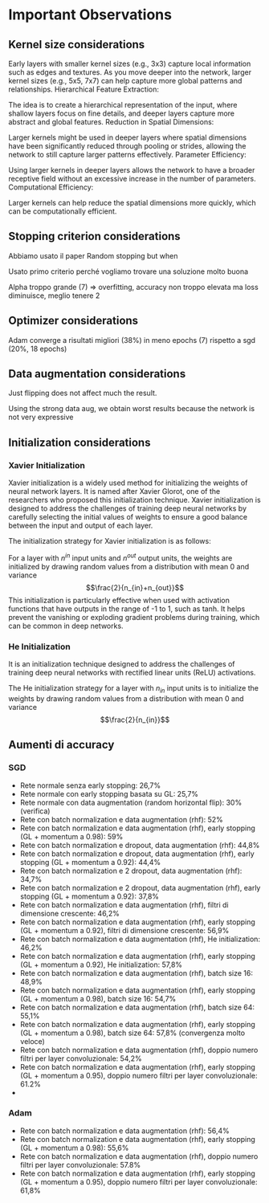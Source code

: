 # Important Observations
## Kernel size considerations
Early layers with smaller kernel sizes (e.g., 3x3) capture local information such as edges and textures. As you move deeper into the network, larger kernel sizes (e.g., 5x5, 7x7) can help capture more global patterns and relationships. Hierarchical Feature Extraction:

The idea is to create a hierarchical representation of the input, where shallow layers focus on fine details, and deeper layers capture more abstract and global features. Reduction in Spatial Dimensions:

Larger kernels might be used in deeper layers where spatial dimensions have been significantly reduced through pooling or strides, allowing the network to still capture larger patterns effectively. Parameter Efficiency:

Using larger kernels in deeper layers allows the network to have a broader receptive field without an excessive increase in the number of parameters. Computational Efficiency:

Larger kernels can help reduce the spatial dimensions more quickly, which can be computationally efficient.

## Stopping criterion considerations
Abbiamo usato il paper Random stopping but when

Usato primo criterio perché vogliamo trovare una soluzione molto buona

Alpha troppo grande (7) => overfitting, accuracy non troppo elevata ma loss diminuisce, meglio tenere 2

## Optimizer considerations
Adam converge a risultati migliori (38%) in meno epochs (7) rispetto a sgd (20%, 18 epochs)

## Data augmentation considerations
Just flipping does not affect much the result.

Using the strong data aug, we obtain worst results because the network is not very expressive

## Initialization considerations

### Xavier Initialization
Xavier initialization is a widely used method for initializing the weights of neural network layers. It is named after Xavier Glorot, one of the researchers who proposed this initialization technique. Xavier initialization is designed to address the challenges of training deep neural networks by carefully selecting the initial values of weights to ensure a good balance between the input and output of each layer.

The initialization strategy for Xavier initialization is as follows:

For a layer with $n^{in}$ input units and $n^{out}$ output units, the weights are initialized by drawing random values from a distribution with mean 0 and variance $$\frac{2}{n_{in}+n_{out}}$$
This initialization is particularly effective when used with activation functions that have outputs in the range of -1 to 1, such as tanh. It helps prevent the vanishing or exploding gradient problems during training, which can be common in deep networks.

### He Initialization

 It is an initialization technique designed to address the challenges of training deep neural networks with rectified linear units (ReLU) activations.

 The He initialization strategy for a layer with $n_{in}$ input units is to initialize the weights by drawing random values from a distribution with mean 0 and variance $$\frac{2}{n_{in}}$$

## Aumenti di accuracy

### SGD
- Rete normale senza early stopping: 26,7%
- Rete normale con early stopping basata su GL: 25,7%
- Rete normale con data augmentation (random horizontal flip): 30% (verifica)
- Rete con batch normalization e data augmentation (rhf): 52%
- Rete con batch normalization e data augmentation (rhf), early stopping (GL + momentum a 0.98): 59%
- Rete con batch normalization e dropout, data augmentation (rhf): 44,8%
- Rete con batch normalization e dropout, data augmentation (rhf), early stopping (GL + momentum a 0.92): 44,4%
- Rete con batch normalization e 2 dropout, data augmentation (rhf): 34,7%
- Rete con batch normalization e 2 dropout, data augmentation (rhf), early stopping (GL + momentum a 0.92): 37,8%
- Rete con batch normalization e data augmentation (rhf), filtri di dimensione crescente: 46,2%
- Rete con batch normalization e data augmentation (rhf), early stopping (GL + momentum a 0.92), filtri di dimensione crescente: 56,9%
- Rete con batch normalization e data augmentation (rhf), He initialization: 46,2%
- Rete con batch normalization e data augmentation (rhf), early stopping (GL + momentum a 0.92), He initialization: 57,8%
- Rete con batch normalization e data augmentation (rhf), batch size 16: 48,9%
- Rete con batch normalization e data augmentation (rhf), early stopping (GL + momentum a 0.98), batch size 16: 54,7%
- Rete con batch normalization e data augmentation (rhf), batch size 64: 55,1%
- Rete con batch normalization e data augmentation (rhf), early stopping (GL + momentum a 0.98), batch size 64: 57,8% (convergenza molto veloce)
- Rete con batch normalization e data augmentation (rhf), doppio numero filtri per layer convoluzionale: 54,2%
- Rete con batch normalization e data augmentation (rhf), early stopping (GL + momentum a 0.95), doppio numero filtri per layer convoluzionale: 61.2%
- 
### Adam
- Rete con batch normalization e data augmentation (rhf): 56,4%
- Rete con batch normalization e data augmentation (rhf), early stopping (GL + momentum a 0.98): 55,6%
- Rete con batch normalization e data augmentation (rhf), doppio numero filtri per layer convoluzionale: 57.8%
- Rete con batch normalization e data augmentation (rhf), early stopping (GL + momentum a 0.95), doppio numero filtri per layer convoluzionale: 61,8%
